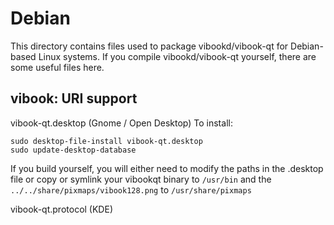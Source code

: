 
Debian
====================
This directory contains files used to package vibookd/vibook-qt
for Debian-based Linux systems. If you compile vibookd/vibook-qt yourself, there are some useful files here.

## vibook: URI support ##


vibook-qt.desktop  (Gnome / Open Desktop)
To install:

	sudo desktop-file-install vibook-qt.desktop
	sudo update-desktop-database

If you build yourself, you will either need to modify the paths in
the .desktop file or copy or symlink your vibookqt binary to `/usr/bin`
and the `../../share/pixmaps/vibook128.png` to `/usr/share/pixmaps`

vibook-qt.protocol (KDE)

